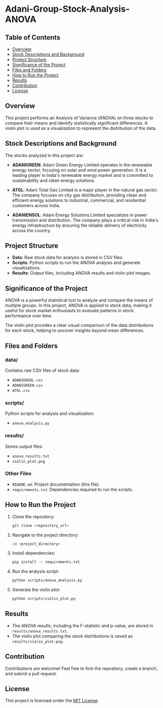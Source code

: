 # Adani-Group-Stock-Analysis-ANOVA

## Table of Contents
- [Overview](#overview)
- [Stock Descriptions and Background](#stock-descriptions-and-background)
- [Project Structure](#project-structure)
- [Significance of the Project](#significance-of-the-project)
- [Files and Folders](#files-and-folders)
- [How to Run the Project](#how-to-run-the-project)
- [Results](#results)
- [Contribution](#contribution)
- [License](#license)

## Overview
This project performs an Analysis of Variance (ANOVA) on three stocks to compare their means and identify statistically significant differences. A violin plot is used as a visualization to represent the distribution of the data.

## Stock Descriptions and Background
The stocks analyzed in this project are:

- **ADANIGREEN**: Adani Green Energy Limited operates in the renewable energy sector, focusing on solar and wind power generation. It is a leading player in India's renewable energy market and is committed to sustainability and clean energy solutions.

- **ATGL**: Adani Total Gas Limited is a major player in the natural gas sector. The company focuses on city gas distribution, providing clean and efficient energy solutions to industrial, commercial, and residential customers across India.

- **ADANIENSOL**: Adani Energy Solutions Limited specializes in power transmission and distribution. The company plays a critical role in India's energy infrastructure by ensuring the reliable delivery of electricity across the country.

## Project Structure
- **Data**: Raw stock data for analysis is stored in CSV files.
- **Scripts**: Python scripts to run the ANOVA analysis and generate visualizations.
- **Results**: Output files, including ANOVA results and violin plot images.

## Significance of the Project
ANOVA is a powerful statistical tool to analyze and compare the means of multiple groups. In this project, ANOVA is applied to stock data, making it useful for stock market enthusiasts to evaluate patterns in stock performance over time.

The violin plot provides a clear visual comparison of the data distributions for each stock, helping to uncover insights beyond mean differences.

## Files and Folders
### data/
Contains raw CSV files of stock data:
- `ADANIENSOL.csv`
- `ADANIGREEN.csv`
- `ATGL.csv`

### scripts/
Python scripts for analysis and visualization:
- `anova_analysis.py`

### results/
Stores output files:
- `anova_results.txt`
- `violin_plot.png`

### Other Files
- `README.md`: Project documentation (this file).
- `requirements.txt`: Dependencies required to run the scripts.

## How to Run the Project
1. Clone the repository:
   ```bash
   git clone <repository_url>
   ```
2. Navigate to the project directory:
   ```bash
   cd <project_directory>
   ```
3. Install dependencies:
   ```bash
   pip install -r requirements.txt
   ```
4. Run the analysis script:
   ```bash
   python scripts/anova_analysis.py
   ```
5. Generate the violin plot:
   ```bash
   python scripts/violin_plot.py
   ```

## Results
- The ANOVA results, including the F-statistic and p-value, are stored in `results/anova_results.txt`.
- The violin plot comparing the stock distributions is saved as `results/violin_plot.png`.

## Contribution
Contributions are welcome! Feel free to fork the repository, create a branch, and submit a pull request.

## License
This project is licensed under the [MIT License](LICENSE).
